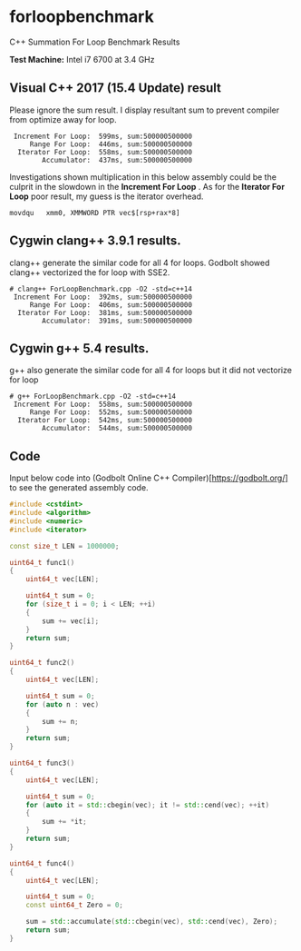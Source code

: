 # forloopbenchmark
C++ Summation For Loop Benchmark Results

__Test Machine:__ Intel i7 6700 at 3.4 GHz

## Visual C++ 2017 (15.4 Update) result 

Please ignore the sum result. I display resultant sum to prevent compiler from optimize away for loop.

```
 Increment For Loop:  599ms, sum:500000500000
     Range For Loop:  446ms, sum:500000500000
  Iterator For Loop:  558ms, sum:500000500000
        Accumulator:  437ms, sum:500000500000
```

Investigations shown multiplication in this below assembly could be the culprit in the slowdown in the __Increment For Loop__ . As for the __Iterator For Loop__ poor result, my guess is the iterator overhead.

```
movdqu   xmm0, XMMWORD PTR vec$[rsp+rax*8]
```

## Cygwin clang++ 3.9.1 results. 

clang++ generate the similar code for all 4 for loops. Godbolt showed clang++ vectorized the for loop with SSE2.


```
# clang++ ForLoopBenchmark.cpp -O2 -std=c++14
 Increment For Loop:  392ms, sum:500000500000
     Range For Loop:  406ms, sum:500000500000
  Iterator For Loop:  381ms, sum:500000500000
        Accumulator:  391ms, sum:500000500000
```

## Cygwin g++ 5.4 results. 

g++ also generate the similar code for all 4 for loops but it did not vectorize for loop

```
# g++ ForLoopBenchmark.cpp -O2 -std=c++14
 Increment For Loop:  558ms, sum:500000500000
     Range For Loop:  552ms, sum:500000500000
  Iterator For Loop:  542ms, sum:500000500000
        Accumulator:  544ms, sum:500000500000
```

## Code

Input below code into (Godbolt Online C++ Compiler)[https://godbolt.org/] to see the generated assembly code.

```C++
#include <cstdint>
#include <algorithm>
#include <numeric>
#include <iterator>

const size_t LEN = 1000000;

uint64_t func1()
{
	uint64_t vec[LEN];

	uint64_t sum = 0;
	for (size_t i = 0; i < LEN; ++i)
	{
		sum += vec[i];
	}
	return sum;
}

uint64_t func2()
{
	uint64_t vec[LEN];

	uint64_t sum = 0;
	for (auto n : vec)
	{
		sum += n;
	}
	return sum;
}

uint64_t func3()
{
	uint64_t vec[LEN];

	uint64_t sum = 0;
	for (auto it = std::cbegin(vec); it != std::cend(vec); ++it)
	{
		sum += *it;
	}
	return sum;
}

uint64_t func4()
{
	uint64_t vec[LEN];

	uint64_t sum = 0;
	const uint64_t Zero = 0;

	sum = std::accumulate(std::cbegin(vec), std::cend(vec), Zero);
	return sum;
}

```